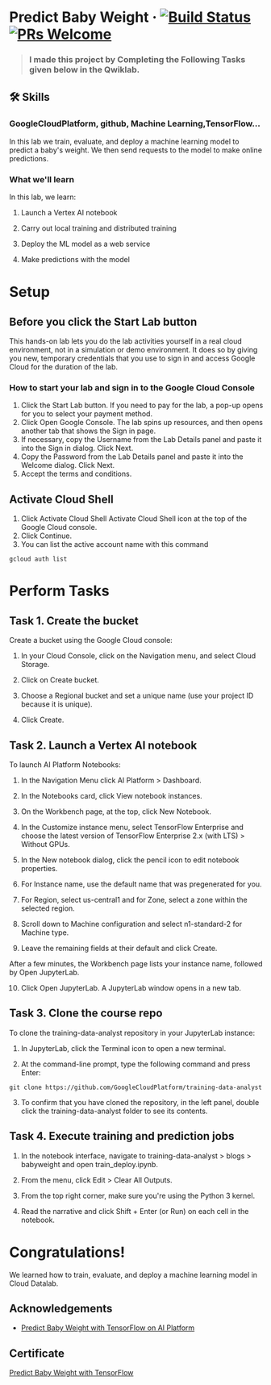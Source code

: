 # Predict Baby Weight &middot; [![Build Status](https://img.shields.io/travis/npm/npm/latest.svg?style=flat-square)](https://travis-ci.org/npm/npm)[![PRs Welcome](https://img.shields.io/badge/PRs-welcome-brightgreen.svg?style=flat-square)](http://makeapullrequest.com)
> ### I made this project by Completing the Following Tasks given below in the Qwiklab.

## 🛠 Skills
### GoogleCloudPlatform, github, Machine Learning,TensorFlow...

In this lab we train, evaluate, and deploy a machine learning model to predict a baby's weight. We then send requests to the model to make online predictions.

### What we'll learn

In this lab, we learn:

1. Launch a Vertex AI notebook

2. Carry out local training and distributed training

3. Deploy the ML model as a web service

4. Make predictions with the model

# Setup

## Before you click the Start Lab button

This hands-on lab lets you do the lab activities yourself in a real cloud environment, not in a simulation or demo environment. It does so by giving you new, temporary credentials that you use to sign in and access Google Cloud for the duration of the lab.

### How to start your lab and sign in to the Google Cloud Console

1. Click the Start Lab button. If you need to pay for the lab, a pop-up opens for you to select your payment method.
2. Click Open Google Console. The lab spins up resources, and then opens another tab that shows the Sign in page.
3. If necessary, copy the Username from the Lab Details panel and paste it into the Sign in dialog. Click Next.
4. Copy the Password from the Lab Details panel and paste it into the Welcome dialog. Click Next.
5. Accept the terms and conditions.

## Activate Cloud Shell
1. Click Activate Cloud Shell Activate Cloud Shell icon at the top of the Google Cloud console.
2. Click Continue.
3. You can list the active account name with this command
```shell
gcloud auth list
```
# Perform Tasks
## Task 1. Create the bucket
Create a bucket using the Google Cloud console:

1. In your Cloud Console, click on the Navigation menu, and select Cloud Storage.

2. Click on Create bucket.

3. Choose a Regional bucket and set a unique name (use your project ID because it is unique).

4. Click Create.

## Task 2. Launch a Vertex AI notebook
To launch AI Platform Notebooks:

1. In the Navigation Menu click AI Platform > Dashboard.

2. In the Notebooks card, click View notebook instances.

3. On the Workbench page, at the top, click New Notebook.

4. In the Customize instance menu, select TensorFlow Enterprise and choose the latest version of TensorFlow Enterprise 2.x (with LTS) > Without GPUs.

5. In the New notebook dialog, click the pencil icon to edit notebook properties.

6. For Instance name, use the default name that was pregenerated for you.

7. For Region, select us-central1 and for Zone, select a zone within the selected region.

8. Scroll down to Machine configuration and select n1-standard-2 for Machine type.

9. Leave the remaining fields at their default and click Create.

After a few minutes, the Workbench page lists your instance name, followed by Open JupyterLab.

10. Click Open JupyterLab. A JupyterLab window opens in a new tab.

## Task 3. Clone the course repo

To clone the training-data-analyst repository in your JupyterLab instance:

1. In JupyterLab, click the Terminal icon to open a new terminal.

2. At the command-line prompt, type the following command and press Enter:

```shell
git clone https://github.com/GoogleCloudPlatform/training-data-analyst
```
3. To confirm that you have cloned the repository, in the left panel, double click the training-data-analyst folder to see its contents.


## Task 4. Execute training and prediction jobs

1. In the notebook interface, navigate to training-data-analyst > blogs > babyweight and open train_deploy.ipynb.

2. From the menu, click Edit > Clear All Outputs.

3. From the top right corner, make sure you're using the Python 3 kernel.

4. Read the narrative and click Shift + Enter (or Run) on each cell in the notebook.

# Congratulations!
We learned how to train, evaluate, and deploy a machine learning model in Cloud Datalab.

## Acknowledgements

 - [Predict Baby Weight with TensorFlow on AI Platform](https://googlecoursera.qwiklabs.com/focuses/23334910?parent=lti_session)
 
## Certificate

[Predict Baby Weight with TensorFlow](https://drive.google.com/drive/u/0/folders/1JEXJ0f2EhuZ7g3I77mh5JkBqJidm6Rlh)
